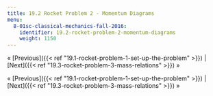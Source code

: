 ```yaml
---
title: 19.2 Rocket Problem 2 - Momentum Diagrams
menu:
  8-01sc-classical-mechanics-fall-2016:
    identifier: 19.2-rocket-problem-2-momentum-diagrams
    weight: 1150
---
```

« [Previous]({{< ref "19.1-rocket-problem-1-set-up-the-problem" >}}) | [Next]({{< ref "19.3-rocket-problem-3-mass-relations" >}}) »

« [Previous]({{< ref "19.1-rocket-problem-1-set-up-the-problem" >}}) | [Next]({{< ref "19.3-rocket-problem-3-mass-relations" >}}) »